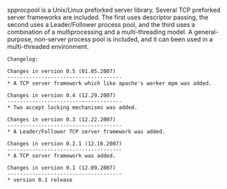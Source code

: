 spprocpool is a Unix/Linux preforked server library. Several TCP preforked server frameworks are included. The first uses descriptor passing, the second uses a Leader/Follower process pool, and the third uses a combination of a multiprocessing and a multi-threading model. A general-purpose, non-server process pool is included, and it can been used in a multi-threaded environment.

```
Changelog:

Changes in version 0.5 (01.05.2007)
-------------------------------------
* A TCP server framework which like apache's worker mpm was added.

Changes in version 0.4 (12.29.2007)
-------------------------------------
* Two accept locking mechanisms was added.

Changes in version 0.3 (12.22.2007)
-------------------------------------
* A Leader/Follower TCP server framework was added.

Changes in version 0.2.1 (12.16.2007)
-------------------------------------
* A TCP server framework was added.

Changes in version 0.1 (12.09.2007)
-------------------------------------
* version 0.1 release
```